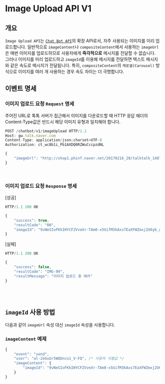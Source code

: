 # **Image Upload API** V1

## 개요
`Image Upload API`는 [`Chat Bot API`](/README.md)의 확장 API로서, 자주 사용되는 이미지를 미리 업로드합니다. 일반적으로 `imageContent`나 `compositeContent`에서 사용하는 `imageUrl`은 매번 이미지를 업로드하므로 사용자에게 **즉각적으로** 메시지를 전달할 수 없습니다. 그러나 이미지를 미리 업로드하고 `imageId`를 이용해 메시지를 전달하면 텍스트 메시지와 같은 속도로 메시지가 전달됩니다.
특히, `compositeContent`의 `캐로셀(Carousel)` 방식으로 이미지를 여러 개 사용하는 경우 속도 차이는 더 극명합니다.
<br>

## 이벤트 명세

### 이미지 업로드 요청 `Request` 명세

주어진 URL로 톡톡 서버가 접근해서 이미지를 다운로드할 때 HTTP 응답 헤더의 Content-Type값은 반드시 해당 이미지 유형과 일치해야 합니다.

```javascript
POST /chatbot/v1/imageUpload HTTP/1.1
Host: gw.talk.naver.com
Content-Type: application/json;charset=UTF-8
Authorization: ct_wc8b1i_Pb1AXDQ0RZWuCccpzdNL

{
    "imageUrl": "http://shop1.phinf.naver.net/20170216_20/talktalk_14872437839327BN4b_PNG/menu_01.png"
}
```

<br>

### 이미지 업로드 요청 `Response` 명세
[성공]
```javascript
HTTP/1.1 200 OK

{
    "success": true,
    "resultCode": "00",
    "imageId": "9vNeSIoFKkIHYCFZVveXr-TAm0-x5UifM3kAxs7EaXFWZmxj2U6yb_g9BZUFQQrX1Pf11UgsKdhANmsH2subzi2sQzeMKEJDfUd1jwmvuWNJ_C_PqeN8t6q7PeO1CzKh"
}
```

[실패]
```javascript
HTTP/1.1 200 OK

{
    "success": false,
    "resultCode": "IMG-99",
    "resultMessage": "이미지 업로드 중 에러"
}
```
<br>
<br>

## `imageId` 사용 방법

다음과 같이 `imageUrl` 속성 대신 `imageId` 속성을 사용합니다.
<br>

### `imageContent` 예제
```javascript
{
    "event": "send",
    "user": "al-2eGuGr5WQOnco1_V-FQ", /* 사용자 식별값 */
    "imageContent": {
        "imageId": "9vNeSIoFKkIHYCFZVveXr-TAm0-x5UifM3kAxs7EaXFWZmxj2U6yb_g9BZUFQQrX1Pf11UgsKdhANmsH2subzi2sQzeMKEJDfUd1jwmvuWNJ_C_PqeN8t6q7PeO1CzKh" /* 전송하고자 하는 이미지 Id */
    }
}
```
